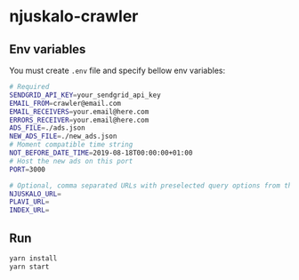 # njuskalo-crawler

## Env variables

You must create `.env` file and specify bellow env variables:

```bash
# Required
SENDGRID_API_KEY=your_sendgrid_api_key
EMAIL_FROM=crawler@email.com
EMAIL_RECEIVERS=your.email@here.com
ERRORS_RECEIVER=your.email@here.com
ADS_FILE=./ads.json
NEW_ADS_FILE=./new_ads.json
# Moment compatible time string 
NOT_BEFORE_DATE_TIME=2019-08-18T00:00:00+01:00
# Host the new ads on this port
PORT=3000

# Optional, comma separated URLs with preselected query options from the relevant site 
NJUSKALO_URL=
PLAVI_URL=
INDEX_URL=
```

## Run

```bash
yarn install
yarn start
```

